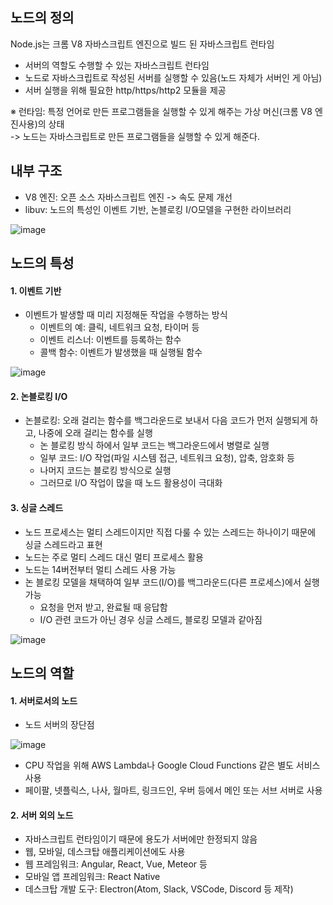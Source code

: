 ## 노드의 정의
Node.js는 크롬 V8 자바스크립트 엔진으로 빌드 된 자바스크립트 런타임
* 서버의 역할도 수행할 수 있는 자바스크립트 런타임
* 노드로 자바스크립트로 작성된 서버를 실행할 수 있음(노드 자체가 서버인 게 아님)
* 서버 실행을 위해 필요한 http/https/http2 모듈을 제공

※ 런타임: 특정 언어로 만든 프로그램들을 실행할 수 있게 해주는 가상 머신(크롬 V8 엔진사용)의 상태
<br>
-> 노드는 자바스크립트로 만든 프로그램들을 실행할 수 있게 해준다.


## 내부 구조
* V8 엔진: 오픈 소스 자바스크립트 엔진 -> 속도 문제 개선
* libuv: 노드의 특성인 이벤트 기반, 논블로킹 I/O모델을 구현한 라이브러리

![image](https://user-images.githubusercontent.com/114047532/218671423-9a642e81-b495-4e06-9b7a-a812fd23693c.png)


## 노드의 특성
#### 1. 이벤트 기반
* 이벤트가 발생할 때 미리 지정해둔 작업을 수행하는 방식
  * 이벤트의 예: 클릭, 네트워크 요청, 타이머 등
  * 이벤트 리스너: 이벤트를 등록하는 함수
  * 콜백 함수: 이벤트가 발생했을 때 실행될 함수

![image](https://user-images.githubusercontent.com/114047532/218672687-3c6542b9-2a9b-49f3-acb5-b67a04b70f55.png)

#### 2. 논블로킹 I/O
* 논블로킹: 오래 걸리는 함수를 백그라운드로 보내서 다음 코드가 먼저 실행되게 하고, 나중에 오래 걸리는 함수를 실행
  * 논 블로킹 방식 하에서 일부 코드는 백그라운드에서 병렬로 실행
  * 일부 코드: I/O 작업(파일 시스템 접근, 네트워크 요청), 압축, 암호화 등
  * 나머지 코드는 블로킹 방식으로 실행
  * 그러므로 I/O 작업이 많을 때 노드 활용성이 극대화

#### 3. 싱글 스레드
* 노드 프로세스는 멀티 스레드이지만 직접 다룰 수 있는 스레드는 하나이기 때문에 싱글 스레드라고 표현
* 노드는 주로 멀티 스레드 대신 멀티 프로세스 활용
* 노드는 14버전부터 멀티 스레드 사용 가능
* 논 블로킹 모델을 채택하여 일부 코드(I/O)를 백그라운드(다른 프로세스)에서 실행 가능
  * 요청을 먼저 받고, 완료될 때 응답함
  * I/O 관련 코드가 아닌 경우 싱글 스레드, 블로킹 모델과 같아짐

![image](https://user-images.githubusercontent.com/114047532/218674636-f95a11c3-f14c-4617-abd2-4bf8ab23933e.png)


## 노드의 역할
#### 1. 서버로서의 노드
* 노드 서버의 장단점

![image](https://user-images.githubusercontent.com/114047532/218675587-125aff5c-3a73-479c-932f-83f0f91468e2.png)

* CPU 작업을 위해 AWS Lambda나 Google Cloud Functions 같은 별도 서비스 사용
* 페이팔, 넷플릭스, 나사, 월마트, 링크드인, 우버 등에서 메인 또는 서브 서버로 사용

#### 2. 서버 외의 노드
* 자바스크립트 런타임이기 때문에 용도가 서버에만 한정되지 않음
* 웹, 모바일, 데스크탑 애플리케이션에도 사용
 * 웹 프레임워크: Angular, React, Vue, Meteor 등
 * 모바일 앱 프레임워크: React Native
 * 데스크탑 개발 도구: Electron(Atom, Slack, VSCode, Discord 등 제작)
